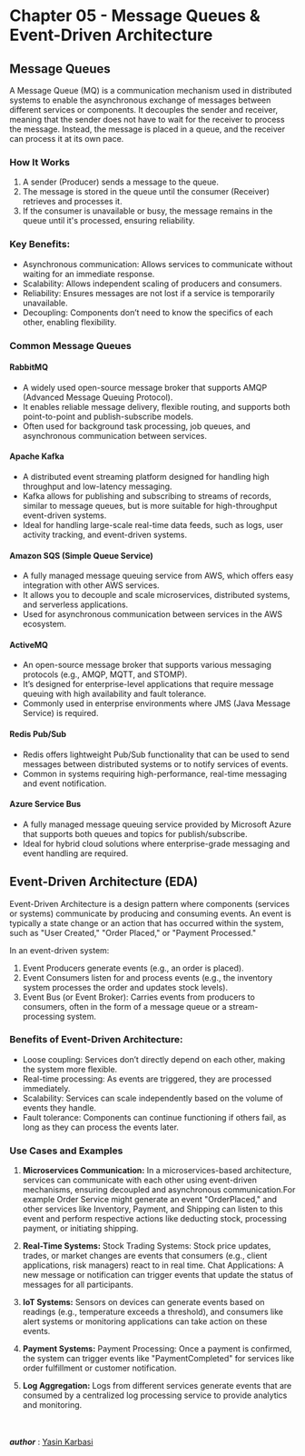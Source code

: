 # Chapter 05 - Message Queues & Event-Driven Architecture

## Message Queues
A Message Queue (MQ) is a communication mechanism used in distributed systems to enable the asynchronous exchange of messages between different services or components. It decouples the sender and receiver, meaning that the sender does not have to wait for the receiver to process the message. Instead, the message is placed in a queue, and the receiver can process it at its own pace.

### How It Works
1. A sender (Producer) sends a message to the queue.
2. The message is stored in the queue until the consumer (Receiver) retrieves and processes it.
3. If the consumer is unavailable or busy, the message remains in the queue until it's processed, ensuring reliability.

### Key Benefits:
- Asynchronous communication: Allows services to communicate without waiting for an immediate response.
- Scalability: Allows independent scaling of producers and consumers.
- Reliability: Ensures messages are not lost if a service is temporarily unavailable.
- Decoupling: Components don’t need to know the specifics of each other, enabling flexibility.

### Common Message Queues

#### **RabbitMQ**
- A widely used open-source message broker that supports AMQP (Advanced Message Queuing Protocol).
- It enables reliable message delivery, flexible routing, and supports both point-to-point and publish-subscribe models.
- Often used for background task processing, job queues, and asynchronous communication between services.

#### **Apache Kafka**
- A distributed event streaming platform designed for handling high throughput and low-latency messaging.
- Kafka allows for publishing and subscribing to streams of records, similar to message queues, but is more suitable for high-throughput event-driven systems.
- Ideal for handling large-scale real-time data feeds, such as logs, user activity tracking, and event-driven systems.

#### **Amazon SQS (Simple Queue Service)**
- A fully managed message queuing service from AWS, which offers easy integration with other AWS services.
- It allows you to decouple and scale microservices, distributed systems, and serverless applications.
- Used for asynchronous communication between services in the AWS ecosystem.

#### **ActiveMQ**
- An open-source message broker that supports various messaging protocols (e.g., AMQP, MQTT, and STOMP).
- It’s designed for enterprise-level applications that require message queuing with high availability and fault tolerance.
- Commonly used in enterprise environments where JMS (Java Message Service) is required.

#### **Redis Pub/Sub**
- Redis offers lightweight Pub/Sub functionality that can be used to send messages between distributed systems or to notify services of events.
- Common in systems requiring high-performance, real-time messaging and event notification.

#### **Azure Service Bus**
- A fully managed message queuing service provided by Microsoft Azure that supports both queues and topics for publish/subscribe.
- Ideal for hybrid cloud solutions where enterprise-grade messaging and event handling are required.

## Event-Driven Architecture (EDA)
Event-Driven Architecture is a design pattern where components (services or systems) communicate by producing and consuming events. An event is typically a state change or an action that has occurred within the system, such as "User Created," "Order Placed," or "Payment Processed."

In an event-driven system:
1. Event Producers generate events (e.g., an order is placed).
2. Event Consumers listen for and process events (e.g., the inventory system processes the order and updates stock levels).
3. Event Bus (or Event Broker): Carries events from producers to consumers, often in the form of a message queue or a stream-processing system.

### Benefits of Event-Driven Architecture:
- Loose coupling: Services don’t directly depend on each other, making the system more flexible.
- Real-time processing: As events are triggered, they are processed immediately.
- Scalability: Services can scale independently based on the volume of events they handle.
- Fault tolerance: Components can continue functioning if others fail, as long as they can process the events later.

### Use Cases and Examples
1. **Microservices Communication:**
In a microservices-based architecture, services can communicate with each other using event-driven mechanisms, ensuring decoupled and asynchronous communication.For example
Order Service might generate an event "OrderPlaced," and other services like Inventory, Payment, and Shipping can listen to this event and perform respective actions like deducting stock, processing payment, or initiating shipping.

3. **Real-Time Systems:**
Stock Trading Systems: Stock price updates, trades, or market changes are events that consumers (e.g., client applications, risk managers) react to in real time.
Chat Applications: A new message or notification can trigger events that update the status of messages for all participants.

4. **IoT Systems:**
Sensors on devices can generate events based on readings (e.g., temperature exceeds a threshold), and consumers like alert systems or monitoring applications can take action on these events.

5. **Payment Systems:**
Payment Processing: Once a payment is confirmed, the system can trigger events like "PaymentCompleted" for services like order fulfillment or customer notification.

6. **Log Aggregation:**
Logs from different services generate events that are consumed by a centralized log processing service to provide analytics and monitoring.

<br><br> ***author*** : [Yasin Karbasi](https://github.com/YasinKar)
